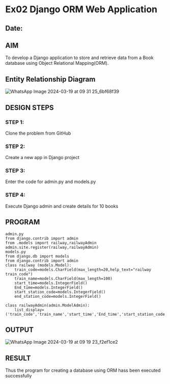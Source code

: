 # Ex02 Django ORM Web Application
## Date: 

## AIM
To develop a Django application to store and retrieve data from a Book database using Object Relational Mapping(ORM).

## Entity Relationship Diagram

![WhatsApp Image 2024-03-19 at 09 31 25_6bf68f39](https://github.com/thamizh610/ORM/assets/150418511/470173f4-e142-4b52-8602-26724b82d4fa)


## DESIGN STEPS

### STEP 1:
Clone the problem from GitHub

### STEP 2:
Create a new app in Django project

### STEP 3:
Enter the code for admin.py and models.py

### STEP 4:
Execute Django admin and create details for 10 books

## PROGRAM

```
admin.py
from django.contrib import admin
from .models import railway,railwayAdmin
admin.site.register(railway,railwayAdmin)
models.py
from django.db import models
from django.contrib import admin
class railway (models.Model):
    train_code=models.CharField(max_length=20,help_text="railway train_code")
    train_name=models.CharField(max_length=100)
    start_time=models.IntegerField()
    End_time=models.IntegerField()
    start_station_code=models.IntegerField()
    end_station_code=models.IntegerField()
     
class railwayAdmin(admin.ModelAdmin):
    list_display=('train_code','train_name','start_time','End_time','start_station_code','end_station_code',)
```

## OUTPUT

![WhatsApp Image 2024-03-19 at 09 19 23_f2ef1ce2](https://github.com/thamizh610/ORM/assets/150418511/8343da48-d235-4b59-987c-4201f95b3e85)


## RESULT
Thus the program for creating a database using ORM hass been executed successfully

